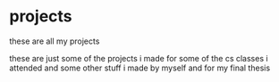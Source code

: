 # projects
these are all my projects

these are just some of the projects i made for some of the cs classes i attended and some other stuff i made by myself and for my final thesis
